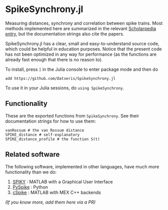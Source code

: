 # SpikeSynchrony.jl

Measuring distances, synchrony and correlation between spike trains. Most methods implemented here are summarized in the relevant [Scholarpedia entry](http://www.scholarpedia.org/article/Measures_of_spike_train_synchrony), but the documentation strings also cite the papers.

SpikeSynchrony.jl has a clear, small and easy-to-understand source code, which could be helpful in education purposes. Notice that the present code has not been optimized in any way for performance (as the functions are already fast enough that there is no reason to).

To install, press `]` in the Julia console to enter package mode and then
do
```
add https://github.com/Datseris/SpikeSynchrony.jl
```

To use it in your Julia sessions, do `using SpikeSynchrony`.

## Functionality
These are the exported functions from `SpikeSynchrony`. See their documentation strings for how to use them:
```
vanRossum # the van Rossum distance
SPIKE_distance # self-explanatory
SPIKE_distance_profile # the function S(t)
```

## Related software
The following software, implemented in other languages, have much more functionality than we do:

1. [SPIKY](http://wwwold.fi.isc.cnr.it/users/thomas.kreuz/Source-Code/SPIKY.html) : MATLAB with a Graphical User Interface
2. [PySpike](http://mariomulansky.github.io/PySpike/) : Python
3. [cSpike](http://wwwold.fi.isc.cnr.it/users/thomas.kreuz/Source-Code/cSPIKE.html) : MATLAB with MEX C++ backends

*(If you know more, add them here via a PR)*
